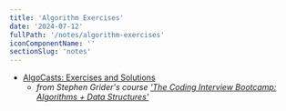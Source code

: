 ```yaml
---
title: 'Algorithm Exercises'
date: '2024-07-12'
fullPath: '/notes/algorithm-exercises'
iconComponentName: ''
sectionSlug: 'notes'
---
```


- [AlgoCasts: Exercises and Solutions](/notes/algorithm-exercises/algo-casts)
    - _from Stephen Grider's course ['The Coding Interview Bootcamp: Algorithms + Data Structures'](https://www.udemy.com/course/coding-interview-bootcamp-algorithms-and-data-structure/)_
